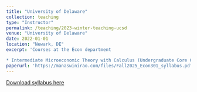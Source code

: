 ```yaml
---
title: "University of Delaware"
collection: teaching
type: "Instructor"
permalink: /teaching/2023-winter-teaching-ucsd
venue: "University of Delaware"
date: 2022-01-01
location: "Newark, DE"
excerpt: 'Courses at the Econ department

* Intermediate Microeconomic Theory with Calculus (Undergraduate Core Course)'
paperurl: 'https://manaswinirao.com/files/Fall2025_Econ301_syllabus.pdf'
---
```


<span style="color:blue">[Download syllabus here](https://manaswinirao.com/files/Fall2025_Econ301_syllabus.pdf)</span>